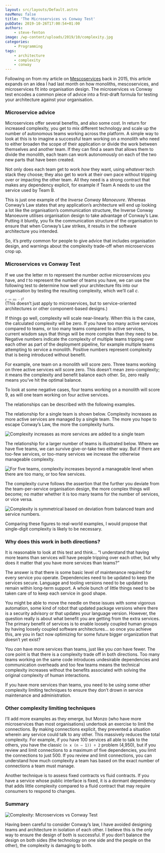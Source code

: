```yaml
---
layout: src/layouts/Default.astro
navMenu: false
title: 'The Microservices vs Conway Test'
pubDate: 2019-10-26T17:00:54+01:00
authors:
    - steve-fenton
image: /wp-content/uploads/2019/10/complexity.jpg
categories:
    - Programming
tags:
    - architecture
    - complexity
    - conway
---
```


Following on from my article on [Mescoservices](/2015/05/Mescoservice-Architecture/) back in 2015, this article expands on an idea I had last month on how monoliths, mescoservices, and microservices fit into organisation design. The microservices vs Conway test encodes a common piece of advice into a first-draft formula for testing your architecture against your organisation.

### Microservice advice

Microservices offer several benefits, and also some cost. In return for increased complexity, you get to mix different technology and scale up the number of autonomous teams working across the platform. A simple way to look at this is to imagine a successful team working on a monolith who need to either broaden the scope of their application or divide the work between themselves and another team. If they can find a seam that allows them to divide the monolith, each team can work autonomously on each of the two new parts that have been created.

Not only does each team get to work *how* they want, using *whatever* tech stack they choose; they also get to work at their own pace without tripping over or impacting the other team. All they need is a strong contract that makes any dependency explicit, for example if Team A needs to use the service used by Team B.

This is just one example of the *Inverse Conway Manoeuvre*. Whereas Conway’s Law states that any application’s architecture will end up looking a lot like the organisation’s communication structure, the Inverse Conway Manoeuvre utilises organisation design to take advantage of Conway’s Law. Putting it bluntly, you fix the communication structure of the organisation to ensure that when Conway’s Law strikes, it results in the software architecture you intended.

So, it’s pretty common for people to give advice that includes organisation design, and warnings about the complexity trade-off when microservices crop up.

### Microservices vs Conway Test

If we use the letter *m* to represent the number *active* microservices you have, and *t* to represent the number of teams you have, we can use the following test to determine how well your architecture fits into our organisation by testing the resulting complexity, which we’ll call *c*.

<math><mi>c</mi><mo>=</mo> (<mi>m</mi><mo>–</mo><mi>t</mi>)<msup><mn>²</mn></msup>  
</math>(This doesn’t just apply to microservices, but to service-oriented architectures or other component-based designs.)

If things go well, complexity will scale near-linearly. When this is the case, the calculated complexity will be zero. If you have too many active services compared to teams, or too many teams compared to active services, current wisdom says that things will be more complex than they need to be. Negative numbers indicate the complexity of multiple teams tripping over each other as part of the deployment pipeline, for example multiple teams attempting to service a monolith. Positive numbers represent complexity that is being introduced without benefit.

For example, one team on a monolith will score zero. Three teams working on three active services will score zero. This doesn’t mean zero-complexity; it means the complexity and benefit balance each other. So, zero really means you’ve hit the optimal balance.

To look at some negative cases, four teams working on a monolith will score 9, as will one team working on four active services.

The relationships can be described with the following examples.

The relationship for a single team is shown below. Complexity increases as more active services are managed by a single team. The more you hope to escape Conway’s Law, the more the complexity hurts.

![Complexity increases as more services are added to a single team](/img/2019/10/complexity-for-single-team.jpg)

The relationship for a larger number of teams is illustrated below. Where we have five teams, we can survive give-or-take two either way. But if there are too-few services, or too-many services we increase the otherwise manageable complexity.

![For five teams, complexity increases beyond a manageable level when there are too many, or too few services.](/img/2019/10/complexity-for-five-teams.jpg)

The complexity curve follows the assertion that the further you deviate from the team-per-service organisation design, the more complex things will become; no matter whether it is too many teams for the number of services, or vice versa.

![Complexity is symmetrical based on deviation from balanced team and service numbers.](/img/2019/10/complexity-curve.jpg)

Comparing these figures to real-world examples, I would propose that single-digit complexity is likely to be necessary.

### Why does this work in both directions?

It is reasonable to look at this test and think… “I understand that having more teams than services will have people tripping over each other, but why does it matter that you have more services than teams?”

The answer is that there is some basic level of maintenance required for every service you operate. Dependencies need to be updated to keep the services secure. Language and tooling versions need to be updated to remain within long-term support. A whole bunch of little things need to be taken care of to keep each service in good shape.

You might be able to move the needle on these issues with some vigorous automation, some kind of robot that updated package versions where there is a security advisory or that updates your language version. However, the question really is about what benefit you are getting from the extra services. The primary benefit of services is to enable loosely coupled human groups by having loosely coupled software architectures… so once you achieve this, are you in fact now optimizing for some future bigger organization that doesn’t yet exist?

You *can* have more services than teams, just like you *can* have fewer. The core point is that there is a complexity trade off in both directions. Too many teams working on the same code introduces undesirable dependencies and communication overheads and too few teams means the technical complexity increases without the benefits associated with solving the original complexity of human interactions.

If you have more services than teams, you need to be using some other complexity limiting techniques to ensure they don’t drown in service maintenance and administration.

### Other complexity limiting techniques

I’ll add more examples as they emerge, but Monzo (who have more microservices than most organisations) undertook an exercise to limit the connections. By making connections explicit, they prevented a situation wherein any service could talk to any other. This massively reduces the total complexity. For example, if you have 100 services all able to talk to the others, you have the classic `(n x (n – 1)) ÷ 2` problem (4,950), but if you review and limit connections to a maximum of five dependencies, you limit the connections to just 500. If you review and limit connections, you can understand how much complexity a team has based on the exact number of connections a team must manage.

Another technique is to assess fixed contracts vs fluid contracts. If you have a service whose public interface is fixed, it is a dormant dependency that adds little complexity compared to a fluid contract that may require consumers to respond to changes.

### Summary

![Complexity: Microservices vs Conway Test](/img/2019/10/complexity.jpg)

Having been careful to consider Conway’s law, I have avoided designing teams and architecture in isolation of each other. I believe this is the only way to ensure the design of both is successful. If you don’t balance the design on both sides (the technology on one side and the people on the other), the complexity is damaging to both.